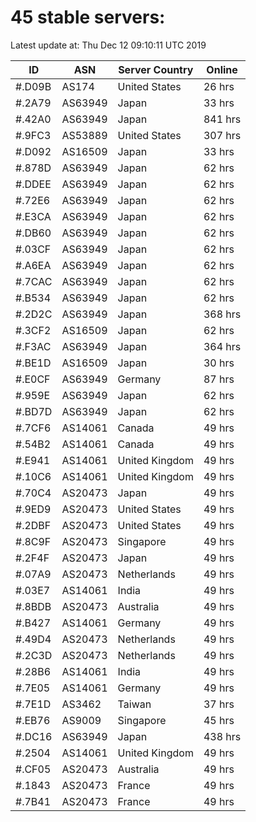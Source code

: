 # 45 stable servers:

Latest update at: Thu Dec 12 09:10:11 UTC 2019

| ID | ASN | Server Country | Online |
| -- | --- | -------------- | ------ |
| #.D09B | AS174 | United States | 26 hrs |
| #.2A79 | AS63949 | Japan | 33 hrs |
| #.42A0 | AS63949 | Japan | 841 hrs |
| #.9FC3 | AS53889 | United States | 307 hrs |
| #.D092 | AS16509 | Japan | 33 hrs |
| #.878D | AS63949 | Japan | 62 hrs |
| #.DDEE | AS63949 | Japan | 62 hrs |
| #.72E6 | AS63949 | Japan | 62 hrs |
| #.E3CA | AS63949 | Japan | 62 hrs |
| #.DB60 | AS63949 | Japan | 62 hrs |
| #.03CF | AS63949 | Japan | 62 hrs |
| #.A6EA | AS63949 | Japan | 62 hrs |
| #.7CAC | AS63949 | Japan | 62 hrs |
| #.B534 | AS63949 | Japan | 62 hrs |
| #.2D2C | AS63949 | Japan | 368 hrs |
| #.3CF2 | AS16509 | Japan | 62 hrs |
| #.F3AC | AS63949 | Japan | 364 hrs |
| #.BE1D | AS16509 | Japan | 30 hrs |
| #.E0CF | AS63949 | Germany | 87 hrs |
| #.959E | AS63949 | Japan | 62 hrs |
| #.BD7D | AS63949 | Japan | 62 hrs |
| #.7CF6 | AS14061 | Canada | 49 hrs |
| #.54B2 | AS14061 | Canada | 49 hrs |
| #.E941 | AS14061 | United Kingdom | 49 hrs |
| #.10C6 | AS14061 | United Kingdom | 49 hrs |
| #.70C4 | AS20473 | Japan | 49 hrs |
| #.9ED9 | AS20473 | United States | 49 hrs |
| #.2DBF | AS20473 | United States | 49 hrs |
| #.8C9F | AS20473 | Singapore | 49 hrs |
| #.2F4F | AS20473 | Japan | 49 hrs |
| #.07A9 | AS20473 | Netherlands | 49 hrs |
| #.03E7 | AS14061 | India | 49 hrs |
| #.8BDB | AS20473 | Australia | 49 hrs |
| #.B427 | AS14061 | Germany | 49 hrs |
| #.49D4 | AS20473 | Netherlands | 49 hrs |
| #.2C3D | AS20473 | Netherlands | 49 hrs |
| #.28B6 | AS14061 | India | 49 hrs |
| #.7E05 | AS14061 | Germany | 49 hrs |
| #.7E1D | AS3462 | Taiwan | 37 hrs |
| #.EB76 | AS9009 | Singapore | 45 hrs |
| #.DC16 | AS63949 | Japan | 438 hrs |
| #.2504 | AS14061 | United Kingdom | 49 hrs |
| #.CF05 | AS20473 | Australia | 49 hrs |
| #.1843 | AS20473 | France | 49 hrs |
| #.7B41 | AS20473 | France | 49 hrs |

